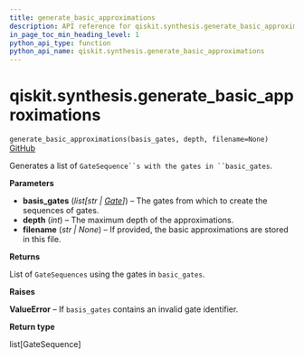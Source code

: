 ```yaml
---
title: generate_basic_approximations
description: API reference for qiskit.synthesis.generate_basic_approximations
in_page_toc_min_heading_level: 1
python_api_type: function
python_api_name: qiskit.synthesis.generate_basic_approximations
---
```


<span id="qiskit-synthesis-generate-basic-approximations" />

# qiskit.synthesis.generate\_basic\_approximations

<span id="qiskit.synthesis.generate_basic_approximations" />

`generate_basic_approximations(basis_gates, depth, filename=None)` [GitHub](https://github.com/qiskit/qiskit/tree/stable/0.24/qiskit/synthesis/discrete_basis/generate_basis_approximations.py "view source code")

Generates a list of `GateSequence``s with the gates in ``basic_gates`.

**Parameters**

*   **basis\_gates** (*list\[str |* [*Gate*](qiskit.circuit.Gate "qiskit.circuit.Gate")*]*) – The gates from which to create the sequences of gates.
*   **depth** (*int*) – The maximum depth of the approximations.
*   **filename** (*str | None*) – If provided, the basic approximations are stored in this file.

**Returns**

List of `GateSequences` using the gates in `basic_gates`.

**Raises**

**ValueError** – If `basis_gates` contains an invalid gate identifier.

**Return type**

list\[GateSequence]


